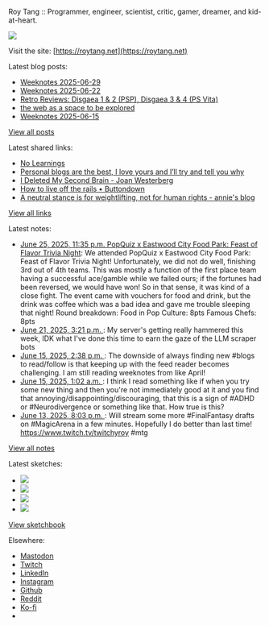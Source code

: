 Roy Tang :: Programmer, engineer, scientist, critic, gamer, dreamer, and kid-at-heart.

![](https://roytang.net/static/img/profile.jpg)

Visit the site: [https://roytang.net](https://roytang.net)

Latest blog posts:

- [Weeknotes 2025-06-29](https://roytang.net/2025/06/weeknotes-06-29/)
- [Weeknotes 2025-06-22](https://roytang.net/2025/06/weeknotes-06-22/)
- [Retro Reviews: Disgaea 1 &amp; 2 (PSP), Disgaea 3 &amp; 4 (PS Vita)](https://roytang.net/2025/06/disgaea-1-4/)
- [the web as a space to be explored](https://roytang.net/2025/06/web-explorer/)
- [Weeknotes 2025-06-15](https://roytang.net/2025/06/weeknotes-06-15/)

[View all posts](https://roytang.net/blog)

Latest shared links:

- [No Learnings](https://roytang.net/2025/06/559ccbb076f3839ebc21e1ed94698b10/)
- [Personal blogs are the best, I love yours and I’ll try and tell you why](https://roytang.net/2025/06/6c740db80a9e88379c002a457d23431b/)
- [I Deleted My Second Brain - Joan Westerberg](https://roytang.net/2025/06/4b43748c239bcb1d6d8d59d4f31913a8/)
- [How to live off the rails • Buttondown](https://roytang.net/2025/06/ad5efab00b93c529134f58b97d658e21/)
- [A neutral stance is for weightlifting, not for human rights - annie&#x27;s blog](https://roytang.net/2025/06/438849bd5140b6763fa0069b52ed15e8/)

[View all links](https://roytang.net/links)

Latest notes:

- [June 25, 2025, 11:35 p.m. PopQuiz x Eastwood City Food Park: Feast of Flavor Trivia Night](https://roytang.net/2025/06/popquiz-feast-of-flavor/): We attended PopQuiz x Eastwood City Food Park: Feast of Flavor Trivia Night! Unfortunately, we did not do well, finishing 3rd out of 4th teams. This was mostly a function of the first place team having a successful ace/gamble while we failed ours; if the fortunes had been reversed, we would have won! So in that sense, it was kind of a close fight. The event came with vouchers for food and drink, but the drink was coffee which was a bad idea and gave me trouble sleeping that night! Round breakdown: Food in Pop Culture: 8pts Famous Chefs: 8pts
- [June 21, 2025, 3:21 p.m. ](https://roytang.net/2025/06/114720145676296010/): My server&#x27;s getting really hammered this week, IDK what I&#x27;ve done this time to earn the gaze of the LLM scraper bots
- [June 15, 2025, 2:38 p.m. ](https://roytang.net/2025/06/114686003160672507/): The downside of always finding new #blogs to read/follow is that keeping up with the feed reader becomes challenging. I am still reading weeknotes from like April!
- [June 15, 2025, 1:02 a.m. ](https://roytang.net/2025/06/114682791242906156/): I think I read something like if when you try some new thing and then you&#x27;re not immediately good at it and you find that annoying/disappointing/discouraging, that this is a sign of #ADHD or #Neurodivergence or something like that. How true is this?
- [June 13, 2025, 8:03 p.m. ](https://roytang.net/2025/06/114675956063565364/): Will stream some more #FinalFantasy drafts on #MagicArena in a few minutes. Hopefully I do better than last time! https://www.twitch.tv/twitchyroy #mtg

[View all notes](https://roytang.net/notes)

Latest sketches:


- ![](https://roytang.net/media/cache/32/e6/32e6bccc49e8369f7e33d4b393e24821.jpg)
- ![](https://roytang.net/media/cache/6d/bb/6dbb65d9198fe1692eed00385ef079c4.jpg)
- ![](https://roytang.net/media/cache/55/78/5578c142afd534e31f9723865e041b14.jpg)
- ![](https://roytang.net/media/cache/ab/48/ab48f5f9b0480e3f07e72a0a6795f014.jpg)

[View sketchbook](https://roytang.net/albums/sketchbook)


Elsewhere:

- [Mastodon](https://indieweb.social/@roytang)
- [Twitch](https://twitch.tv/twitchyroy)
- [LinkedIn](https://www.linkedin.com/in/roytang)
- [Instagram](https://instagram.com/roytang0400)
- [Github](https://github.com/roytang)
- [Reddit](https://reddit.com/u/hungryroy)
- [Ko-fi](https://ko-fi.com/roytang)
- [](mailto:hello@roytang.net)